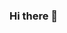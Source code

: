 ### Hi there 👋

<!--
**DOTHANHPHAT01/DOTHANHPHAT01** is a ✨ _special_ ✨ repository because its `README.md` (this file) appears on your GitHub profile.

# Tên Dự Án : Robot vận hành và giám sát kho xưởng

## Mô Tả

Đề tài nghiên cưu tạo ra một mô hình robot 4 bánh điều khiển bởi sóng RF 
và jostick cùng với cánh tay robot được điều khiển qua áp từ local ip , có camera 
để quan sát hình ảnh được gửi về qua điện thoại. Cánh tay robot có thể tự học lệnh 
và lưu trữ dữ liệu trong Ram của vi điều khiển ESP32, 
khi được yêu cầu cánh tay sẽ tự động thao tác lại những gì đã ghi nhớ. 
Kết hợp quản lí thông số môi trường qua Blynk IOT và hệ thống pin năng lượng mặt trời 
tự điều hướng giúp tối ưu năng lượng ánh sáng bảo vệ môi trường . 

## Chức Năng

1. **Thêm Nhiệm Vụ:** Người dùng có thể thêm các nhiệm vụ mới với tiêu đề, mô tả và ngày hết hạn.

2. **Danh Sách Nhiệm Vụ:** Hiển thị danh sách các nhiệm vụ cùng với trạng thái (hoàn thành/chưa hoàn thành).

3. **Xác Nhận Hoàn Thành:** Người dùng có thể đánh dấu nhiệm vụ là đã hoàn thành và nó sẽ được di chuyển vào danh sách đã hoàn thành.

4. **Lọc Nhiệm Vụ:** Lọc nhiệm vụ theo trạng thái (hoàn thành/chưa hoàn thành) hoặc theo ngày hết hạn.

5. **Thông Báo Nhắc Nhở:** Hệ thống sẽ thông báo nhắc nhở cho người dùng về các nhiệm vụ sắp đến hạn.

## Hướng Dẫn Sử Dụng

1. **Cài Đặt:** Clone dự án từ GitHub và cài đặt dependencies.
    ```bash
    git clone https://github.com/your_username/task-manager.git
    cd task-manager
    npm install
    ```

2. **Chạy Ứng Dụng:**
    ```bash
    npm start
    ```

3. **Truy Cập Ứng Dụng:**
    Mở trình duyệt và truy cập [http://localhost:3000](http://localhost:3000)

4. **Đăng Nhập:**
    Tạo tài khoản hoặc đăng nhập bằng tài khoản hiện có.

5. **Quản Lý Nhiệm Vụ:**
    - Thêm mới nhiệm vụ.
    - Đánh dấu nhiệm vụ đã hoàn thành.
    - Sử dụng các bộ lọc để tìm kiếm và quản lý nhiệm vụ.

## Đóng Góp

Nếu bạn muốn đóng góp vào dự án, vui lòng đọc [Hướng Dẫn Đóng Góp](CONTRIBUTING.md) để biết thêm chi tiết.

## Giấy Phép

Dự án này được phát hành dưới giấy phép [MIT License](LICENSE.md).

## Liên Hệ

- Tên: [Tên Của Bạn]
- Email: your.email@example.com

